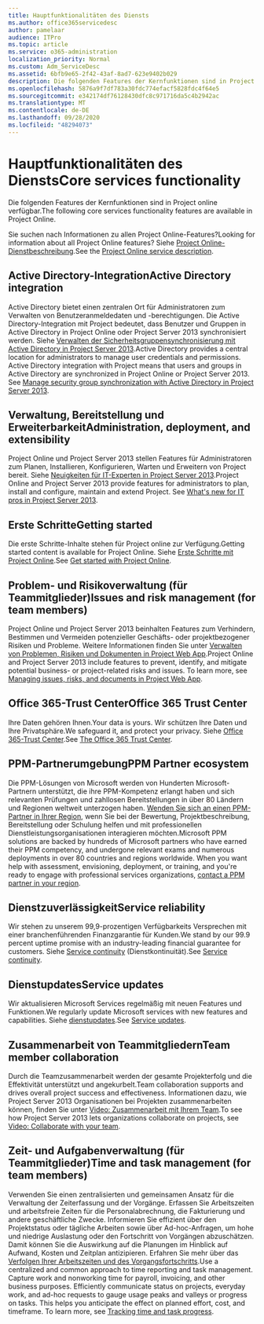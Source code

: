 ```yaml
---
title: Hauptfunktionalitäten des Diensts
ms.author: office365servicedesc
author: pamelaar
audience: ITPro
ms.topic: article
ms.service: o365-administration
localization_priority: Normal
ms.custom: Adm_ServiceDesc
ms.assetid: 6bfb9e65-2f42-43af-8ad7-623e9402b029
description: Die folgenden Features der Kernfunktionen sind in Project online verfügbar.
ms.openlocfilehash: 5876a9f7df783a30fdc774efacf5828fdc4f64e5
ms.sourcegitcommit: e342174df76128430dfc8c971716da5c4b2942ac
ms.translationtype: MT
ms.contentlocale: de-DE
ms.lasthandoff: 09/28/2020
ms.locfileid: "48294073"
---
```

# <a name="core-services-functionality"></a><span data-ttu-id="a9288-103">Hauptfunktionalitäten des Diensts</span><span class="sxs-lookup"><span data-stu-id="a9288-103">Core services functionality</span></span>

<span data-ttu-id="a9288-104">Die folgenden Features der Kernfunktionen sind in Project online verfügbar.</span><span class="sxs-lookup"><span data-stu-id="a9288-104">The following core services functionality features are available in Project Online.</span></span>
  
<span data-ttu-id="a9288-105">Sie suchen nach Informationen zu allen Project Online-Features?</span><span class="sxs-lookup"><span data-stu-id="a9288-105">Looking for information about all Project Online features?</span></span> <span data-ttu-id="a9288-106">Siehe [Project Online-Dienstbeschreibung](project-online-service-description.md).</span><span class="sxs-lookup"><span data-stu-id="a9288-106">See the [Project Online service description](project-online-service-description.md).</span></span>
  
## <a name="active-directory-integration"></a><span data-ttu-id="a9288-107">Active Directory-Integration</span><span class="sxs-lookup"><span data-stu-id="a9288-107">Active Directory integration</span></span>

<span data-ttu-id="a9288-p102">Active Directory bietet einen zentralen Ort für Administratoren zum Verwalten von Benutzeranmeldedaten und -berechtigungen. Die Active Directory-Integration mit Project bedeutet, dass Benutzer und Gruppen in Active Directory in Project Online oder Project Server 2013 synchronisiert werden. Siehe [Verwalten der Sicherheitsgruppensynchronisierung mit Active Directory in Project Server 2013](https://go.microsoft.com/fwlink/p/?LinkId=402631).</span><span class="sxs-lookup"><span data-stu-id="a9288-p102">Active Directory provides a central location for administrators to manage user credentials and permissions. Active Directory integration with Project means that users and groups in Active Directory are synchronized in Project Online or Project Server 2013. See [Manage security group synchronization with Active Directory in Project Server 2013](https://go.microsoft.com/fwlink/p/?LinkId=402631).</span></span>
  
## <a name="administration-deployment-and-extensibility"></a><span data-ttu-id="a9288-111">Verwaltung, Bereitstellung und Erweiterbarkeit</span><span class="sxs-lookup"><span data-stu-id="a9288-111">Administration, deployment, and extensibility</span></span>

<span data-ttu-id="a9288-p103">Project Online und Project Server 2013 stellen Features für Administratoren zum Planen, Installieren, Konfigurieren, Warten und Erweitern von Project bereit. Siehe [Neuigkeiten für IT-Experten in Project Server 2013](https://go.microsoft.com/fwlink/p/?LinkId=272017).</span><span class="sxs-lookup"><span data-stu-id="a9288-p103">Project Online and Project Server 2013 provide features for administrators to plan, install and configure, maintain and extend Project. See [What's new for IT pros in Project Server 2013](https://go.microsoft.com/fwlink/p/?LinkId=272017).</span></span>
  
## <a name="getting-started"></a><span data-ttu-id="a9288-114">Erste Schritte</span><span class="sxs-lookup"><span data-stu-id="a9288-114">Getting started</span></span>

<span data-ttu-id="a9288-115">Die erste Schritte-Inhalte stehen für Project online zur Verfügung.</span><span class="sxs-lookup"><span data-stu-id="a9288-115">Getting started content is available for Project Online.</span></span> <span data-ttu-id="a9288-116">Siehe [Erste Schritte mit Project Online](https://support.office.com/article/E3E5F64F-ADA5-4F9D-A578-130B2D4E5F11).</span><span class="sxs-lookup"><span data-stu-id="a9288-116">See [Get started with Project Online](https://support.office.com/article/E3E5F64F-ADA5-4F9D-A578-130B2D4E5F11).</span></span>
  
## <a name="issues-and-risk-management-for-team-members"></a><span data-ttu-id="a9288-117">Problem- und Risikoverwaltung (für Teammitglieder)</span><span class="sxs-lookup"><span data-stu-id="a9288-117">Issues and risk management (for team members)</span></span>

<span data-ttu-id="a9288-p105">Project Online und Project Server 2013 beinhalten Features zum Verhindern, Bestimmen und Vermeiden potenzieller Geschäfts- oder projektbezogener Risiken und Probleme. Weitere Informationen finden Sie unter [Verwalten von Problemen, Risiken und Dokumenten in Project Web App](https://go.microsoft.com/fwlink/?LinkId=402634).</span><span class="sxs-lookup"><span data-stu-id="a9288-p105">Project Online and Project Server 2013 include features to prevent, identify, and mitigate potential business- or project-related risks and issues. To learn more, see [Managing issues, risks, and documents in Project Web App](https://go.microsoft.com/fwlink/?LinkId=402634).</span></span>
  
## <a name="office-365-trust-center"></a><span data-ttu-id="a9288-120">Office 365-Trust Center</span><span class="sxs-lookup"><span data-stu-id="a9288-120">Office 365 Trust Center</span></span>

<span data-ttu-id="a9288-121">Ihre Daten gehören Ihnen.</span><span class="sxs-lookup"><span data-stu-id="a9288-121">Your data is yours.</span></span> <span data-ttu-id="a9288-122">Wir schützen Ihre Daten und Ihre Privatsphäre.</span><span class="sxs-lookup"><span data-stu-id="a9288-122">We safeguard it, and protect your privacy.</span></span> <span data-ttu-id="a9288-123">Siehe [Office 365-Trust Center](https://go.microsoft.com/fwlink/?LinkId=402637).</span><span class="sxs-lookup"><span data-stu-id="a9288-123">See [The Office 365 Trust Center](https://go.microsoft.com/fwlink/?LinkId=402637).</span></span>
  
## <a name="ppm-partner-ecosystem"></a><span data-ttu-id="a9288-124">PPM-Partnerumgebung</span><span class="sxs-lookup"><span data-stu-id="a9288-124">PPM Partner ecosystem</span></span>

<span data-ttu-id="a9288-p107">Die PPM-Lösungen von Microsoft werden von Hunderten Microsoft-Partnern unterstützt, die ihre PPM-Kompetenz erlangt haben und sich relevanten Prüfungen und zahllosen Bereitstellungen in über 80 Ländern und Regionen weltweit unterzogen haben. [Wenden Sie sich an einen PPM-Partner in Ihrer Region](https://go.microsoft.com/fwlink/p/?LinkId=272646), wenn Sie bei der Bewertung, Projektbeschreibung, Bereitstellung oder Schulung helfen und mit professionellen Dienstleistungsorganisationen interagieren möchten.</span><span class="sxs-lookup"><span data-stu-id="a9288-p107">Microsoft PPM solutions are backed by hundreds of Microsoft partners who have earned their PPM competency, and undergone relevant exams and numerous deployments in over 80 countries and regions worldwide. When you want help with assessment, envisioning, deployment, or training, and you're ready to engage with professional services organizations, [contact a PPM partner in your region](https://go.microsoft.com/fwlink/p/?LinkId=272646).</span></span>
  
## <a name="service-reliability"></a><span data-ttu-id="a9288-127">Dienstzuverlässigkeit</span><span class="sxs-lookup"><span data-stu-id="a9288-127">Service reliability</span></span>

<span data-ttu-id="a9288-128">Wir stehen zu unserem 99,9-prozentigen Verfügbarkeits Versprechen mit einer branchenführenden Finanzgarantie für Kunden.</span><span class="sxs-lookup"><span data-stu-id="a9288-128">We stand by our 99.9 percent uptime promise with an industry-leading financial guarantee for customers.</span></span> <span data-ttu-id="a9288-129">Siehe [Service continuity](https://go.microsoft.com/fwlink/?LinkId=402653) (Dienstkontinuität).</span><span class="sxs-lookup"><span data-stu-id="a9288-129">See [Service continuity](https://go.microsoft.com/fwlink/?LinkId=402653).</span></span>
  
## <a name="service-updates"></a><span data-ttu-id="a9288-130">Dienstupdates</span><span class="sxs-lookup"><span data-stu-id="a9288-130">Service updates</span></span>

<span data-ttu-id="a9288-131">Wir aktualisieren Microsoft Services regelmäßig mit neuen Features und Funktionen.</span><span class="sxs-lookup"><span data-stu-id="a9288-131">We regularly update Microsoft services with new features and capabilities.</span></span> <span data-ttu-id="a9288-132">Siehe [dienstupdates](../office-365-platform-service-description/service-updates.md).</span><span class="sxs-lookup"><span data-stu-id="a9288-132">See [Service updates](../office-365-platform-service-description/service-updates.md).</span></span>
  
## <a name="team-member-collaboration"></a><span data-ttu-id="a9288-133">Zusammenarbeit von Teammitgliedern</span><span class="sxs-lookup"><span data-stu-id="a9288-133">Team member collaboration</span></span>

<span data-ttu-id="a9288-134">Durch die Teamzusammenarbeit werden der gesamte Projekterfolg und die Effektivität unterstützt und angekurbelt.</span><span class="sxs-lookup"><span data-stu-id="a9288-134">Team collaboration supports and drives overall project success and effectiveness.</span></span> <span data-ttu-id="a9288-135">Informationen dazu, wie Project Server 2013 Organisationen bei Projekten zusammenarbeiten können, finden Sie unter [Video: Zusammenarbeit mit Ihrem Team](https://go.microsoft.com/fwlink/?LinkId=402628).</span><span class="sxs-lookup"><span data-stu-id="a9288-135">To see how Project Server 2013 lets organizations collaborate on projects, see [Video: Collaborate with your team](https://go.microsoft.com/fwlink/?LinkId=402628).</span></span>
  
## <a name="time-and-task-management-for-team-members"></a><span data-ttu-id="a9288-136">Zeit- und Aufgabenverwaltung (für Teammitglieder)</span><span class="sxs-lookup"><span data-stu-id="a9288-136">Time and task management (for team members)</span></span>

<span data-ttu-id="a9288-p111">Verwenden Sie einen zentralisierten und gemeinsamen Ansatz für die Verwaltung der Zeiterfassung und der Vorgänge. Erfassen Sie Arbeitszeiten und arbeitsfreie Zeiten für die Personalabrechnung, die Fakturierung und andere geschäftliche Zwecke. Informieren Sie effizient über den Projektstatus oder tägliche Arbeiten sowie über Ad-hoc-Anfragen, um hohe und niedrige Auslastung oder den Fortschritt von Vorgängen abzuschätzen. Damit können Sie die Auswirkung auf die Planungen im Hinblick auf Aufwand, Kosten und Zeitplan antizipieren. Erfahren Sie mehr über das [Verfolgen Ihrer Arbeitszeiten und des Vorgangsfortschritts](https://go.microsoft.com/fwlink/p/?LinkId=271321).</span><span class="sxs-lookup"><span data-stu-id="a9288-p111">Use a centralized and common approach to time reporting and task management. Capture work and nonworking time for payroll, invoicing, and other business purposes. Efficiently communicate status on projects, everyday work, and ad-hoc requests to gauge usage peaks and valleys or progress on tasks. This helps you anticipate the effect on planned effort, cost, and timeframe. To learn more, see [Tracking time and task progress](https://go.microsoft.com/fwlink/p/?LinkId=271321).</span></span>
  